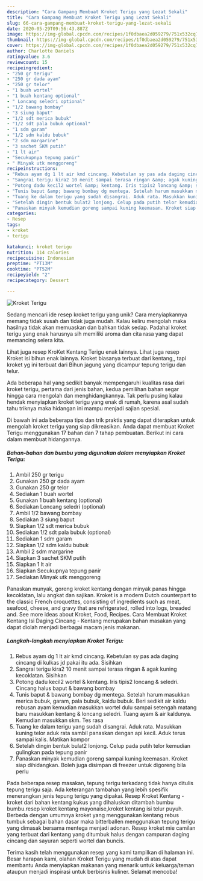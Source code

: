 ```yaml
---
description: "Cara Gampang Membuat Kroket Terigu yang Lezat Sekali"
title: "Cara Gampang Membuat Kroket Terigu yang Lezat Sekali"
slug: 66-cara-gampang-membuat-kroket-terigu-yang-lezat-sekali
date: 2020-05-29T09:56:43.887Z
image: https://img-global.cpcdn.com/recipes/1f0dbaea2d059279/751x532cq70/kroket-terigu-foto-resep-utama.jpg
thumbnail: https://img-global.cpcdn.com/recipes/1f0dbaea2d059279/751x532cq70/kroket-terigu-foto-resep-utama.jpg
cover: https://img-global.cpcdn.com/recipes/1f0dbaea2d059279/751x532cq70/kroket-terigu-foto-resep-utama.jpg
author: Charlotte Daniels
ratingvalue: 3.6
reviewcount: 15
recipeingredient:
- "250 gr terigu"
- "250 gr dada ayam"
- "250 gr telor"
- "1 buah wortel"
- "1 buah kentang optional"
- " Loncang seledri optional"
- "1/2 bawang bombay"
- "3 siung baput"
- "1/2 sdt merica bubuk"
- "1/2 sdt pala bubuk optional"
- "1 sdm garam"
- "1/2 sdm kaldu bubuk"
- "2 sdm margarine"
- "3 sachet SKM putih"
- "1 lt air"
- "Secukupnya tepung panir"
- " Minyak utk menggoreng"
recipeinstructions:
- "Rebus ayam dg 1 lt air kmd cincang. Kebetulan sy pas ada daging cincang di kulkas jd pakai itu ada. Sisihkan"
- "Sangrai terigu kira2 10 menit sampai terasa ringan &amp; agak kuning kecoklatan. Sisihkan"
- "Potong dadu kecil2 wortel &amp; kentang. Iris tipis2 loncang &amp; seledri. Cincang halus baput &amp; bawang bombay"
- "Tunis baput &amp; bawang bombay dg mentega. Setelah harum masukkan merica bubuk, garam, pala bubuk, kaldu bubuk. Beri sedikit air kaldu rebusan ayam kemudian masukkan wortel dulu sampai setengah matang baru masukkan kentang &amp; loncang seledri. Tuang ayam &amp; air kaldunya. Kemudian masukkan skm. Tes rasa"
- "Tuang ke dalam terigu yang sudah disangrai. Aduk rata. Masukkan kuning telor aduk rata sambil panaskan dengan api kecil. Aduk terus sampai kalis. Matikan kompor"
- "Setelah dingin bentuk bulat2 lonjong. Celup pada putih telor kemudian gulingkan pada tepung panir"
- "Panaskan minyak kemudian goreng sampai kuning keemasan. Kroket siap dihidangkan. Boleh juga disimpan di freezer untuk digoreng bila perlu"
categories:
- Resep
tags:
- kroket
- terigu

katakunci: kroket terigu 
nutrition: 114 calories
recipecuisine: Indonesian
preptime: "PT13M"
cooktime: "PT52M"
recipeyield: "2"
recipecategory: Dessert

---
```



![Kroket Terigu](https://img-global.cpcdn.com/recipes/1f0dbaea2d059279/751x532cq70/kroket-terigu-foto-resep-utama.jpg)

Sedang mencari ide resep kroket terigu yang unik? Cara menyiapkannya memang tidak susah dan tidak juga mudah. Kalau keliru mengolah maka hasilnya tidak akan memuaskan dan bahkan tidak sedap. Padahal kroket terigu yang enak harusnya sih memiliki aroma dan cita rasa yang dapat memancing selera kita.

Lihat juga resep KroKet Kentang Terigu enak lainnya. Lihat juga resep Kroket isi bihun enak lainnya. Kroket biasanya terbuat dari kentang,, tapi kroket yg ini terbuat dari Bihun jagung yang dicampur tepung terigu dan telur.

Ada beberapa hal yang sedikit banyak mempengaruhi kualitas rasa dari kroket terigu, pertama dari jenis bahan, kedua pemilihan bahan segar hingga cara mengolah dan menghidangkannya. Tak perlu pusing kalau hendak menyiapkan kroket terigu yang enak di rumah, karena asal sudah tahu triknya maka hidangan ini mampu menjadi sajian spesial.


Di bawah ini ada beberapa tips dan trik praktis yang dapat diterapkan untuk mengolah kroket terigu yang siap dikreasikan. Anda dapat membuat Kroket Terigu menggunakan 17 bahan dan 7 tahap pembuatan. Berikut ini cara dalam membuat hidangannya.

<!--inarticleads1-->

##### Bahan-bahan dan bumbu yang digunakan dalam menyiapkan Kroket Terigu:

1. Ambil 250 gr terigu
1. Gunakan 250 gr dada ayam
1. Gunakan 250 gr telor
1. Sediakan 1 buah wortel
1. Gunakan 1 buah kentang (optional)
1. Sediakan  Loncang seledri (optional)
1. Ambil 1/2 bawang bombay
1. Sediakan 3 siung baput
1. Siapkan 1/2 sdt merica bubuk
1. Sediakan 1/2 sdt pala bubuk (optional)
1. Sediakan 1 sdm garam
1. Siapkan 1/2 sdm kaldu bubuk
1. Ambil 2 sdm margarine
1. Siapkan 3 sachet SKM putih
1. Siapkan 1 lt air
1. Siapkan Secukupnya tepung panir
1. Sediakan  Minyak utk menggoreng


Panaskan munyak, goreng kroket kentang dengan minyak panas hingga kecoklatan, lalu angkat dan sajikan. Kroket is a modern Dutch counterpart to the classic French croquettes, consisting of ingredients such as meat, seafood, cheese, and gravy that are refrigerated, rolled into logs, breaded and. See more ideas about Kroket, Food, Recipes. Cara Membuat Kroket Kentang Isi Daging Cincang - Kentang merupakan bahan masakan yang dapat diolah menjadi berbagai macam jenis makanan. 

<!--inarticleads2-->

##### Langkah-langkah menyiapkan Kroket Terigu:

1. Rebus ayam dg 1 lt air kmd cincang. Kebetulan sy pas ada daging cincang di kulkas jd pakai itu ada. Sisihkan
1. Sangrai terigu kira2 10 menit sampai terasa ringan &amp; agak kuning kecoklatan. Sisihkan
1. Potong dadu kecil2 wortel &amp; kentang. Iris tipis2 loncang &amp; seledri. Cincang halus baput &amp; bawang bombay
1. Tunis baput &amp; bawang bombay dg mentega. Setelah harum masukkan merica bubuk, garam, pala bubuk, kaldu bubuk. Beri sedikit air kaldu rebusan ayam kemudian masukkan wortel dulu sampai setengah matang baru masukkan kentang &amp; loncang seledri. Tuang ayam &amp; air kaldunya. Kemudian masukkan skm. Tes rasa
1. Tuang ke dalam terigu yang sudah disangrai. Aduk rata. Masukkan kuning telor aduk rata sambil panaskan dengan api kecil. Aduk terus sampai kalis. Matikan kompor
1. Setelah dingin bentuk bulat2 lonjong. Celup pada putih telor kemudian gulingkan pada tepung panir
1. Panaskan minyak kemudian goreng sampai kuning keemasan. Kroket siap dihidangkan. Boleh juga disimpan di freezer untuk digoreng bila perlu


Pada beberapa resep masakan, tepung terigu terkadang tidak hanya ditulis tepung terigu saja. Ada keterangan tambahan yang lebih spesifik menerangkan jenis tepung terigu yang dipakai. Resep Kroket Kentang - kroket dari bahan kentang kukus yang dihaluskan ditambah bumbu bumbu.resep kroket kentang mayonaise,kroket kentang isi telur puyuh. Berbeda dengan umumnya kroket yang menggunakan kentang rebus tumbuk sebagai bahan dasar maka bitterballen menggunakan tepung terigu yang dimasak bersama mentega menjadi adonan. Resep kroket mie camilan yang terbuat dari kentang yang ditumbuk halus dengan campuran daging cincang dan sayuran seperti wortel dan buncis. 

Terima kasih telah menggunakan resep yang kami tampilkan di halaman ini. Besar harapan kami, olahan Kroket Terigu yang mudah di atas dapat membantu Anda menyiapkan makanan yang menarik untuk keluarga/teman ataupun menjadi inspirasi untuk berbisnis kuliner. Selamat mencoba!
